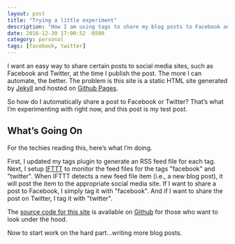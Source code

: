 ```yaml
---
layout: post
title: "Trying a little experiment"
description: "How I am using tags to share my blog posts to Facebook and Twitter."
date: 2016-12-30 17:00:52 -0500
category: personal
tags: [facebook, twitter]
---
```

I want an easy way to share certain posts to social media sites, such as Facebook and Twitter, at the time I publish the post. The more I can automate, the better. The problem is this site is a static HTML site generated by [Jekyll](https://jekyllrb.com) and hosted on [Github Pages](https://pages.github.com). 

So how do I automatically share a post to Facebook or Twitter? That’s what I’m experimenting with right now, and this post is my test post.

## What’s Going On

For the techies reading this, here’s what I’m doing. 

First, I updated my tags plugin to generate an RSS feed file for each tag. Next, I setup [IFTTT](https://ifttt.com) to monitor the feed files for the tags "facebook" and "twitter". When IFTTT detects a new feed file item (i.e., a new blog post), it will post the item to the appropriate social media site. If I want to share a post to Facebook, I simply tag it with "facebook". And if I want to share the post on Twitter, I tag it with "twitter". 

The [source code for this site](https://github.com/kirbyt/site-www-thecave-com) is available on [Github](https://github.com/kirbyt/site-www-thecave-com) for those who want to look under the hood.

Now to start work on the hard part...writing more blog posts.
